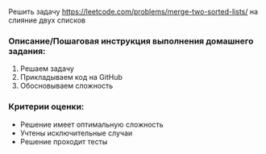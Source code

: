 Решить задачу https://leetcode.com/problems/merge-two-sorted-lists/ на слияние двух списков

### Описание/Пошаговая инструкция выполнения домашнего задания:
1. Решаем задачу
2. Прикладываем код на GitHub
3. Обосновываем сложность

### Критерии оценки:
- Решение имеет оптимальную сложность
- Учтены исключительные случаи
- Решение проходит тесты
